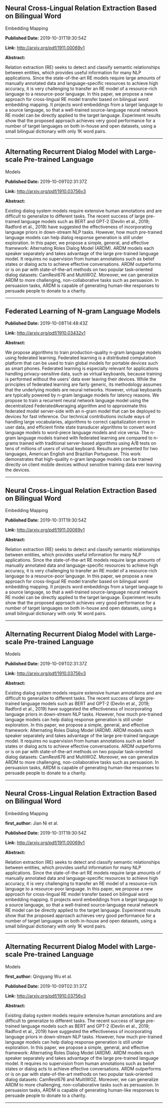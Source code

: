 ## Neural Cross-Lingual Relation Extraction Based on Bilingual Word
  Embedding Mapping

**Published Date:** 2019-10-31T19:30:54Z

**Link:** http://arxiv.org/pdf/1911.00069v1

**Abstract:**

  Relation extraction (RE) seeks to detect and classify semantic relationships
between entities, which provides useful information for many NLP applications.
Since the state-of-the-art RE models require large amounts of manually
annotated data and language-specific resources to achieve high accuracy, it is
very challenging to transfer an RE model of a resource-rich language to a
resource-poor language. In this paper, we propose a new approach for
cross-lingual RE model transfer based on bilingual word embedding mapping. It
projects word embeddings from a target language to a source language, so that a
well-trained source-language neural network RE model can be directly applied to
the target language. Experiment results show that the proposed approach
achieves very good performance for a number of target languages on both
in-house and open datasets, using a small bilingual dictionary with only 1K
word pairs.


---

## Alternating Recurrent Dialog Model with Large-scale Pre-trained Language
  Models

**Published Date:** 2019-10-09T02:31:37Z

**Link:** http://arxiv.org/pdf/1910.03756v3

**Abstract:**

  Existing dialog system models require extensive human annotations and are
difficult to generalize to different tasks. The recent success of large
pre-trained language models such as BERT and GPT-2 (Devlin et al., 2019;
Radford et al., 2019) have suggested the effectiveness of incorporating
language priors in down-stream NLP tasks. However, how much pre-trained
language models can help dialog response generation is still under exploration.
In this paper, we propose a simple, general, and effective framework:
Alternating Roles Dialog Model (ARDM). ARDM models each speaker separately and
takes advantage of the large pre-trained language model. It requires no
supervision from human annotations such as belief states or dialog acts to
achieve effective conversations. ARDM outperforms or is on par with
state-of-the-art methods on two popular task-oriented dialog datasets:
CamRest676 and MultiWOZ. Moreover, we can generalize ARDM to more challenging,
non-collaborative tasks such as persuasion. In persuasion tasks, ARDM is
capable of generating human-like responses to persuade people to donate to a
charity.


---

## Federated Learning of N-gram Language Models

**Published Date:** 2019-10-08T14:48:43Z

**Link:** http://arxiv.org/pdf/1910.03432v1

**Abstract:**

  We propose algorithms to train production-quality n-gram language models
using federated learning. Federated learning is a distributed computation
platform that can be used to train global models for portable devices such as
smart phones. Federated learning is especially relevant for applications
handling privacy-sensitive data, such as virtual keyboards, because training is
performed without the users' data ever leaving their devices. While the
principles of federated learning are fairly generic, its methodology assumes
that the underlying models are neural networks. However, virtual keyboards are
typically powered by n-gram language models for latency reasons.
  We propose to train a recurrent neural network language model using the
decentralized FederatedAveraging algorithm and to approximate this federated
model server-side with an n-gram model that can be deployed to devices for fast
inference. Our technical contributions include ways of handling large
vocabularies, algorithms to correct capitalization errors in user data, and
efficient finite state transducer algorithms to convert word language models to
word-piece language models and vice versa. The n-gram language models trained
with federated learning are compared to n-grams trained with traditional
server-based algorithms using A/B tests on tens of millions of users of virtual
keyboard. Results are presented for two languages, American English and
Brazilian Portuguese. This work demonstrates that high-quality n-gram language
models can be trained directly on client mobile devices without sensitive
training data ever leaving the devices.


---

## Neural Cross-Lingual Relation Extraction Based on Bilingual Word
  Embedding Mapping

**Published Date:** 2019-10-31T19:30:54Z

**Link:** http://arxiv.org/pdf/1911.00069v1

**Abstract:**

  Relation extraction (RE) seeks to detect and classify semantic relationships
between entities, which provides useful information for many NLP applications.
Since the state-of-the-art RE models require large amounts of manually
annotated data and language-specific resources to achieve high accuracy, it is
very challenging to transfer an RE model of a resource-rich language to a
resource-poor language. In this paper, we propose a new approach for
cross-lingual RE model transfer based on bilingual word embedding mapping. It
projects word embeddings from a target language to a source language, so that a
well-trained source-language neural network RE model can be directly applied to
the target language. Experiment results show that the proposed approach
achieves very good performance for a number of target languages on both
in-house and open datasets, using a small bilingual dictionary with only 1K
word pairs.


---

## Alternating Recurrent Dialog Model with Large-scale Pre-trained Language
  Models

**Published Date:** 2019-10-09T02:31:37Z

**Link:** http://arxiv.org/pdf/1910.03756v3

**Abstract:**

  Existing dialog system models require extensive human annotations and are
difficult to generalize to different tasks. The recent success of large
pre-trained language models such as BERT and GPT-2 (Devlin et al., 2019;
Radford et al., 2019) have suggested the effectiveness of incorporating
language priors in down-stream NLP tasks. However, how much pre-trained
language models can help dialog response generation is still under exploration.
In this paper, we propose a simple, general, and effective framework:
Alternating Roles Dialog Model (ARDM). ARDM models each speaker separately and
takes advantage of the large pre-trained language model. It requires no
supervision from human annotations such as belief states or dialog acts to
achieve effective conversations. ARDM outperforms or is on par with
state-of-the-art methods on two popular task-oriented dialog datasets:
CamRest676 and MultiWOZ. Moreover, we can generalize ARDM to more challenging,
non-collaborative tasks such as persuasion. In persuasion tasks, ARDM is
capable of generating human-like responses to persuade people to donate to a
charity.


---

## Neural Cross-Lingual Relation Extraction Based on Bilingual Word
  Embedding Mapping

**first_author:** Jian Ni et al.

**Published Date:** 2019-10-31T19:30:54Z

**Link:** http://arxiv.org/pdf/1911.00069v1

**Abstract:**

  Relation extraction (RE) seeks to detect and classify semantic relationships
between entities, which provides useful information for many NLP applications.
Since the state-of-the-art RE models require large amounts of manually
annotated data and language-specific resources to achieve high accuracy, it is
very challenging to transfer an RE model of a resource-rich language to a
resource-poor language. In this paper, we propose a new approach for
cross-lingual RE model transfer based on bilingual word embedding mapping. It
projects word embeddings from a target language to a source language, so that a
well-trained source-language neural network RE model can be directly applied to
the target language. Experiment results show that the proposed approach
achieves very good performance for a number of target languages on both
in-house and open datasets, using a small bilingual dictionary with only 1K
word pairs.


---

## Alternating Recurrent Dialog Model with Large-scale Pre-trained Language
  Models

**first_author:** Qingyang Wu et al.

**Published Date:** 2019-10-09T02:31:37Z

**Link:** http://arxiv.org/pdf/1910.03756v3

**Abstract:**

  Existing dialog system models require extensive human annotations and are
difficult to generalize to different tasks. The recent success of large
pre-trained language models such as BERT and GPT-2 (Devlin et al., 2019;
Radford et al., 2019) have suggested the effectiveness of incorporating
language priors in down-stream NLP tasks. However, how much pre-trained
language models can help dialog response generation is still under exploration.
In this paper, we propose a simple, general, and effective framework:
Alternating Roles Dialog Model (ARDM). ARDM models each speaker separately and
takes advantage of the large pre-trained language model. It requires no
supervision from human annotations such as belief states or dialog acts to
achieve effective conversations. ARDM outperforms or is on par with
state-of-the-art methods on two popular task-oriented dialog datasets:
CamRest676 and MultiWOZ. Moreover, we can generalize ARDM to more challenging,
non-collaborative tasks such as persuasion. In persuasion tasks, ARDM is
capable of generating human-like responses to persuade people to donate to a
charity.


---

